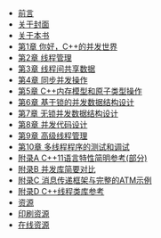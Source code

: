 * [前言](content/preface/preface-chinese.md)
* [关于封面](content/about_cover_illustration/about_cover_illustration-chinese.md)
* [关于本书](content/about_this_book/about_this_book-chinese.md)
* [第1章 你好，C++的并发世界](content/chapter1/chapter1-chinese.md)
* [第2章 线程管理](content/chapter2/chapter2-chinese.md)
* [第3章 线程间共享数据](content/chapter3/chapter3-chinese.md)
* [第4章 同步并发操作](content/chapter4/chapter4-chinese.md)
* [第5章 C++内存模型和原子类型操作](content/chapter5/chapter5-chinese.md)
* [第6章 基于锁的并发数据结构设计](content/chapter6/chapter6-chinese.md)
* [第7章 无锁并发数据结构设计](content/chapter7/chapter7-chinese.md)
* [第8章 并发代码设计](content/chapter8/chapter8-chinese.md)
* [第9章 高级线程管理](content/chapter9/chapter9-chinese.md)
* [第10章 多线程程序的测试和调试](content/chapter10/chapter10-chinese.md)
* [附录A C++11语言特性简明参考(部分)](content/appendix_A/appendix_A-chinese.md)
* [附录B 并发库简要对比](content/appendix_B/appendix_B-chinese.md)
* [附录C 消息传递框架与完整的ATM示例](content/appendix_C/appendix_C-chinese.md)
* [附录D C++线程类库参考](content/appendix_D/appendix_D-chinese.md)
* [资源]()
* [印刷资源]()
* [在线资源]()
